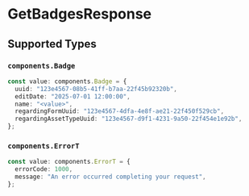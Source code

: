 # GetBadgesResponse


## Supported Types

### `components.Badge`

```typescript
const value: components.Badge = {
  uuid: "123e4567-08b5-41ff-b7aa-22f45b92320b",
  editDate: "2025-07-01 12:00:00",
  name: "<value>",
  regardingFormUuid: "123e4567-4dfa-4e8f-ae21-22f450f529cb",
  regardingAssetTypeUuid: "123e4567-d9f1-4231-9a50-22f454e1e92b",
};
```

### `components.ErrorT`

```typescript
const value: components.ErrorT = {
  errorCode: 1000,
  message: "An error occurred completing your request",
};
```

